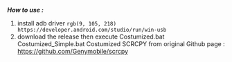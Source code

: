 ***How to use :***
1. install adb driver `rgb(9, 105, 218) https://developer.android.com/studio/run/win-usb`
2. download the release then execute Costumized.bat Costumized_Simple.bat
Costumized SCRCPY from original Github page : https://github.com/Genymobile/scrcpy
